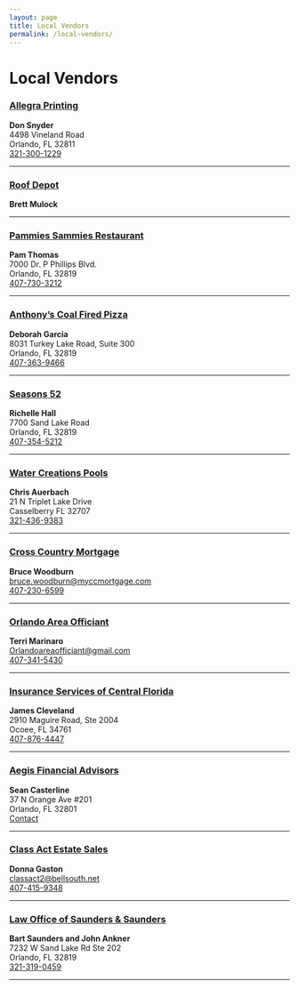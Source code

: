 ```yaml
---
layout: page
title: Local Vendors
permalink: /local-vendors/
---
```

<h1 class="center"> Local Vendors</h1>
<h3><a href="https://www.allegramarketingprint.com/locations/orlando-fl/" target="_blank">Allegra Printing</a></h3>
<p><strong>Don Snyder</strong><br>
4498 Vineland Road<br>
Orlando, FL 32811<br>
<a href="tel:1-321-300-1229">321-300-1229</a>
</p>

<hr>

<h3><a href="" target="_blank">Roof Depot</a></h3>
<p><strong>Brett Mulock</strong><br>
<!-- <a href="tel:1-"></a> -->
</p>

<hr>

<h3><a href="http://pammiessammies.com/" target="_blank">Pammies Sammies Restaurant</a></h3>
<p><strong>Pam Thomas</strong><br>
7000 Dr. P Phillips Blvd.<br>
Orlando, FL 32819<br>
<a href="tel:1-407-730-3212">407-730-3212</a>
</p>

<hr>

<h3><a href="https://acfp.com/location/orlando-sand-lake/" target="_blank">Anthony’s Coal Fired Pizza</a></h3>
<p><strong>Deborah Garcia</strong><br>
8031 Turkey Lake Road, Suite 300<br>
Orlando, FL 32819<br>
<a href="tel:1-407-363-9466">407-363-9466</a>
</p>

<hr>

<h3><a href="https://www.seasons52.com/locations/fl/orlando/orlando-sand-lake-road/4501" target="_blank">Seasons 52</a></h3>
<p><strong>Richelle Hall</strong><br>
7700 Sand Lake Road<br>
Orlando, FL  32819<br>
<a href="tel:1-407-354-5212">407-354-5212</a>
</p>

<hr>

<h3><a href="http://poolsbywatercreations.com/" target="_blank">Water Creations Pools</a></h3>
<p><strong>Chris Auerbach</strong><br>
21 N Triplet Lake Drive<br>
Casselberry FL 32707<br>
<a href="tel:1-321-436-9383">321-436-9383</a>
</p>

<hr>

<h3><a href="https://crosscountrymortgage.com/Winter-Park-FL-3724/Bruce-Woodburn/" target="_blank">Cross Country Mortgage</a></h3>
<p><strong>Bruce Woodburn</strong><br>
<a href="mailto:bruce.woodburn@myccmortgage.com">bruce.woodburn@myccmortgage.com</a><br>
<a href="tel:1-407-230-6599">407-230-6599</a>
</p>

<hr>

<h3><a href="https://orlandoareaofficiant.com/" target="_blank">Orlando Area Officiant</a></h3>
<p><strong>Terri Marinaro</strong><br>
<a href="mailto:Orlandoareaofficiant@gmail.com">Orlandoareaofficiant@gmail.com</a><br>
<a href="tel:1-407-341-5430">407-341-5430</a>
</p>

<hr>

<h3><a href="https://www.iscf.biz/florida-insurance/" target="_blank">Insurance Services of Central Florida</a></h3>
<p><strong>James Cleveland</strong><br>
2910 Maguire Road, Ste 2004<br>
Ocoee, FL 34761<br>
<a href="tel:1-407-876-4447">407-876-4447</a>
</p>

<hr>

<h3><a href="https://www.linkedin.com/in/sean-casterline-cfa-9697694/" target="_blank">Aegis Financial Advisors</a></h3>
<p><strong>Sean Casterline</strong><br>
37 N Orange Ave #201<br>
Orlando, FL 32801<br>
<a href="https://www.brightscope.com/financial-planning/advisor/contact/52078/" target="_blank">Contact</a>
</p>

<hr>

<h3><a href="http://www.thebestactintown.com/" target="_blank">Class Act Estate Sales</a></h3>
<p><strong>Donna Gaston</strong><br>
<a href="mailto:classact2@bellsouth.net">classact2@bellsouth.net</a><br>
<a href="tel:1-407-415-9348">407-415-9348</a>
</p>

<hr>

<h3><a href="https://www.yelp.com/biz/law-office-of-saunders-and-saunders-pa-orlando" target="_blank">
Law Office of Saunders & Saunders</a></h3>
<p><strong>Bart Saunders and John Ankner</strong><br>
7232 W Sand Lake Rd Ste 202<br>
Orlando, FL 32819<br>
<a href="tel:1-321-319-0459">321-319-0459</a>
</p>

<hr>
